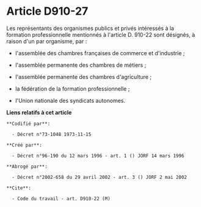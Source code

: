# Article D910-27

Les représentants des organismes publics et privés intéressés à la formation professionnelle mentionnés à l'article D. 910-22
sont désignés, à raison d'un par organisme, par :

- l'assemblée des chambres françaises de commerce et d'industrie ;

- l'assemblée permanente des chambres de métiers ;

- l'assemblée permanente des chambres d'agriculture ;

- la fédération de la formation professionnelle ;

- l'Union nationale des syndicats autonomes.

**Liens relatifs à cet article**

	**Codifié par**:

	  - Décret n°73-1048 1973-11-15

	**Créé par**:

	  - Décret n°96-190 du 12 mars 1996 - art. 1 () JORF 14 mars 1996

	**Abrogé par**:

	  - Décret n°2002-658 du 29 avril 2002 - art. 3 () JORF 2 mai 2002

	**Cite**:

	  - Code du travail - art. D910-22 (M)
